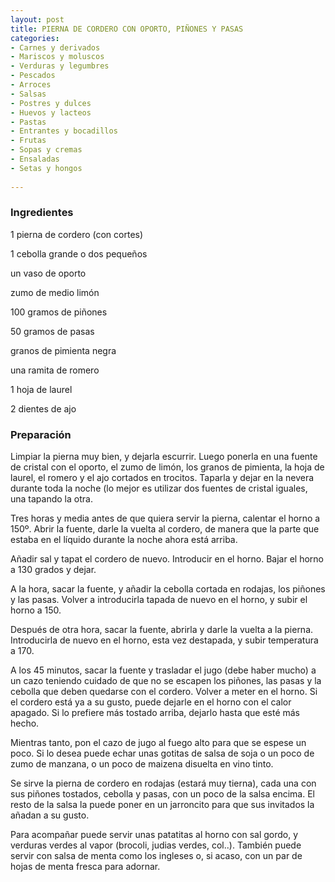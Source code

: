 ```yaml
---
layout: post
title: PIERNA DE CORDERO CON OPORTO, PIÑONES Y PASAS
categories:
- Carnes y derivados
- Mariscos y moluscos
- Verduras y legumbres
- Pescados
- Arroces
- Salsas
- Postres y dulces
- Huevos y lacteos
- Pastas
- Entrantes y bocadillos
- Frutas
- Sopas y cremas
- Ensaladas
- Setas y hongos
 
---
```

<h3>Ingredientes</h3>
1 pierna de cordero (con cortes)

1 cebolla grande o dos pequeños

un vaso de oporto

zumo de medio limón

100 gramos de piñones

50 gramos de pasas

granos de pimienta negra

una ramita de romero

1 hoja de laurel

2 dientes de ajo

<h3>Preparación</h3>
Limpiar la pierna muy bien, y dejarla escurrir. Luego ponerla en una fuente de cristal con el oporto, el zumo de limón, los granos de pimienta, la hoja de laurel, el romero y el ajo cortados en trocitos. Taparla y dejar en la nevera durante toda la noche (lo mejor es utilizar dos fuentes de cristal iguales, una tapando la otra.

Tres horas y media antes de que quiera servir la pierna, calentar el horno a 150&ordm;. Abrir la fuente, darle la vuelta al cordero, de manera que la parte que estaba en el líquido durante la noche ahora está arriba.

Añadir sal y tapat el cordero de nuevo. Introducir en el horno. Bajar el horno a 130 grados y dejar.

A la hora, sacar la fuente, y añadir la cebolla cortada en rodajas, los piñones y las pasas. Volver a introducirla tapada de nuevo en el horno, y subir el horno a 150.

Después de otra hora, sacar la fuente, abrirla y darle la vuelta a la pierna. Introducirla de nuevo en el horno, esta vez destapada, y subir temperatura a 170.

A los 45 minutos, sacar la fuente y trasladar el jugo (debe haber mucho) a un cazo teniendo cuidado de que no se escapen los piñones, las pasas y la cebolla que deben quedarse con el cordero. Volver a meter en el horno. Si el cordero está ya a su gusto, puede dejarle en el horno con el calor apagado. Si lo prefiere más tostado arriba, dejarlo hasta que esté más hecho.

Mientras tanto, pon el cazo de jugo al fuego alto para que se espese un poco. Si lo desea puede echar unas gotitas de salsa de soja o un poco de zumo de manzana, o un poco de maizena disuelta en vino tinto.

Se sirve la pierna de cordero en rodajas (estará muy tierna), cada una con sus piñones tostados, cebolla y pasas, con un poco de la salsa encima. El resto de la salsa la puede poner en un jarroncito para que sus invitados la añadan a su gusto.

Para acompañar puede servir unas patatitas al horno con sal gordo, y verduras verdes al vapor (brocoli, judias verdes, col..). También puede servir con salsa de menta como los ingleses o, si acaso, con un par de hojas de menta fresca para adornar.

